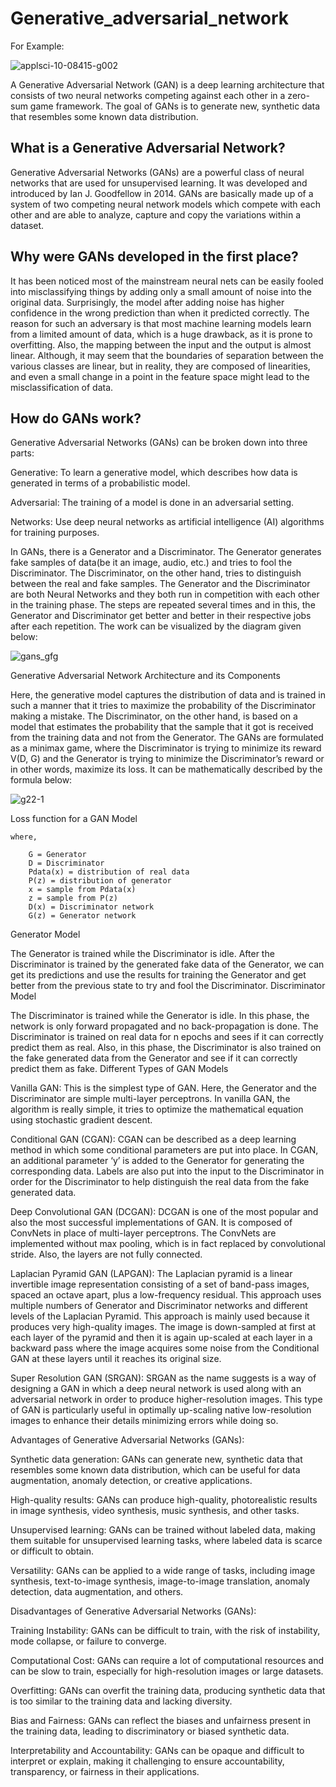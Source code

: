 # Generative_adversarial_network

For Example:

![applsci-10-08415-g002](https://github.com/siiine-764/Generative_adversarial_network/assets/80540449/a5c3e209-79a3-4794-b7b5-9b9a207595ba)

A Generative Adversarial Network (GAN) is a deep learning architecture that consists of two neural networks competing against each other in a zero-sum game framework. The goal of GANs is to generate new, synthetic data that resembles some known data distribution.

<h2>What is a Generative Adversarial Network?</h2>

Generative Adversarial Networks (GANs) are a powerful class of neural networks that are used for unsupervised learning. It was developed and introduced by Ian J. Goodfellow in 2014. GANs are basically made up of a system of two competing neural network models which compete with each other and are able to analyze, capture and copy the variations within a dataset. 

<h2>Why were GANs developed in the first place?</h2>

It has been noticed most of the mainstream neural nets can be easily fooled into misclassifying things by adding only a small amount of noise into the original data. Surprisingly, the model after adding noise has higher confidence in the wrong prediction than when it predicted correctly. The reason for such an adversary is that most machine learning models learn from a limited amount of data, which is a huge drawback, as it is prone to overfitting. Also, the mapping between the input and the output is almost linear. Although, it may seem that the boundaries of separation between the various classes are linear, but in reality, they are composed of linearities, and even a small change in a point in the feature space might lead to the misclassification of data. 

<h2>How do GANs work? </h2>

  Generative Adversarial Networks (GANs) can be broken down into three parts:

  Generative: To learn a generative model, which describes how data is generated in terms of a probabilistic model.
   
  Adversarial: The training of a model is done in an adversarial setting.

  Networks: Use deep neural networks as artificial intelligence (AI) algorithms for training purposes.

In GANs, there is a Generator and a Discriminator. The Generator generates fake samples of data(be it an image, audio, etc.) and tries to fool the Discriminator. The Discriminator, on the other hand, tries to distinguish between the real and fake samples. The Generator and the Discriminator are both Neural Networks and they both run in competition with each other in the training phase. The steps are repeated several times and in this, the Generator and Discriminator get better and better in their respective jobs after each repetition. The work can be visualized by the diagram given below: 

![gans_gfg](https://github.com/siiine-764/Generative_adversarial_network/assets/80540449/365027e7-7ad3-492a-a8d7-83c84dada96a)

Generative Adversarial Network Architecture and its Components

 Here, the generative model captures the distribution of data and is trained in such a manner that it tries to maximize the probability of the Discriminator making a mistake. The Discriminator, on the other hand, is based on a model that estimates the probability that the sample that it got is received from the training data and not from the Generator. The GANs are formulated as a minimax game, where the Discriminator is trying to minimize its reward V(D, G) and the Generator is trying to minimize the Discriminator’s reward or in other words, maximize its loss. It can be mathematically described by the formula below: 
 
   ![g22-1](https://github.com/siiine-764/Generative_adversarial_network/assets/80540449/69b48c9c-2786-4b3a-93ba-642b084944fc)
 
 Loss function for a GAN Model

    where,

        G = Generator 
        D = Discriminator 
        Pdata(x) = distribution of real data 
        P(z) = distribution of generator 
        x = sample from Pdata(x) 
        z = sample from P(z) 
        D(x) = Discriminator network 
        G(z) = Generator network 

Generator Model

The Generator is trained while the Discriminator is idle. After the Discriminator is trained by the generated fake data of the Generator, we can get its predictions and use the results for training the Generator and get better from the previous state to try and fool the Discriminator.
Discriminator Model

The Discriminator is trained while the Generator is idle. In this phase, the network is only forward propagated and no back-propagation is done. The Discriminator is trained on real data for n epochs and sees if it can correctly predict them as real. Also, in this phase, the Discriminator is also trained on the fake generated data from the Generator and see if it can correctly predict them as fake.
Different Types of GAN Models

  Vanilla GAN: This is the simplest type of GAN. Here, the Generator and the Discriminator are simple multi-layer perceptrons. In vanilla GAN, the algorithm is really simple, it tries to optimize the mathematical equation using stochastic gradient descent.
  
  Conditional GAN (CGAN): CGAN can be described as a deep learning method in which some conditional parameters are put into place. In CGAN, an additional parameter ‘y’ is added to the Generator for generating the corresponding data. Labels are also put into the input to the Discriminator in order for the Discriminator to help distinguish the real data from the fake generated data.
    
  Deep Convolutional GAN (DCGAN): DCGAN is one of the most popular and also the most successful implementations of GAN. It is composed of ConvNets in place of multi-layer perceptrons. The ConvNets are implemented without max pooling, which is in fact replaced by convolutional stride. Also, the layers are not fully connected.
    
  Laplacian Pyramid GAN (LAPGAN): The Laplacian pyramid is a linear invertible image representation consisting of a set of band-pass images, spaced an octave apart, plus a low-frequency residual. This approach uses multiple numbers of Generator and Discriminator networks and different levels of the Laplacian Pyramid. This approach is mainly used because it produces very high-quality images. The image is down-sampled at first at each layer of the pyramid and then it is again up-scaled at each layer in a backward pass where the image acquires some noise from the Conditional GAN at these layers until it reaches its original size.
    
  Super Resolution GAN (SRGAN): SRGAN as the name suggests is a way of designing a GAN in which a deep neural network is used along with an adversarial network in order to produce higher-resolution images. This type of GAN is particularly useful in optimally up-scaling native low-resolution images to enhance their details minimizing errors while doing so.

Advantages of Generative Adversarial Networks (GANs):

   Synthetic data generation: GANs can generate new, synthetic data that resembles some known data distribution, which can be useful for data augmentation, anomaly detection, or creative applications.
   
   High-quality results: GANs can produce high-quality, photorealistic results in image synthesis, video synthesis, music synthesis, and other tasks.
   
   Unsupervised learning: GANs can be trained without labeled data, making them suitable for unsupervised learning tasks, where labeled data is scarce or difficult to obtain.
   
  Versatility: GANs can be applied to a wide range of tasks, including image synthesis, text-to-image synthesis, image-to-image translation, anomaly detection, data augmentation, and others.

Disadvantages of Generative Adversarial Networks (GANs):

Training Instability: GANs can be difficult to train, with the risk of instability, mode collapse, or failure to converge.
    
Computational Cost: GANs can require a lot of computational resources and can be slow to train, especially for high-resolution images or large datasets.

Overfitting: GANs can overfit the training data, producing synthetic data that is too similar to the training data and lacking diversity.

Bias and Fairness: GANs can reflect the biases and unfairness present in the training data, leading to discriminatory or biased synthetic data.

Interpretability and Accountability: GANs can be opaque and difficult to interpret or explain, making it challenging to ensure accountability, transparency, or fairness in their applications.
